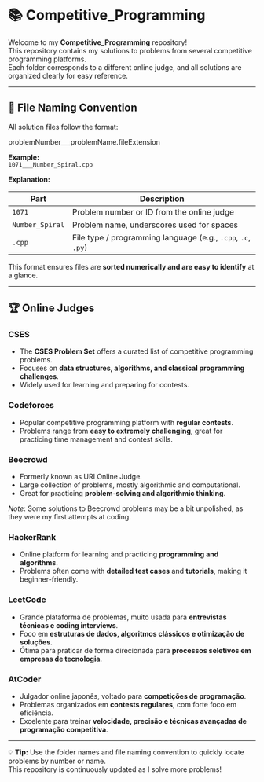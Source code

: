 # 📚 Competitive_Programming

Welcome to my **Competitive_Programming** repository!  
This repository contains my solutions to problems from several competitive programming platforms.  
Each folder corresponds to a different online judge, and all solutions are organized clearly for easy reference. 

---

## 📄 File Naming Convention

All solution files follow the format:

problemNumber___problemName.fileExtension

**Example:**  
`1071___Number_Spiral.cpp`

**Explanation:**

| Part                    | Description                                                      |
|-------------------------|------------------------------------------------------------------|
| `1071`                  | Problem number or ID from the online judge                       |
| `Number_Spiral`         | Problem name, underscores used for spaces                        |
| `.cpp`                  | File type / programming language (e.g., `.cpp`, `.c`, `.py`)     |

This format ensures files are **sorted numerically and are easy to identify** at a glance.

---

## 🏆 Online Judges 

### **CSES**
- The **CSES Problem Set** offers a curated list of competitive programming problems.  
- Focuses on **data structures, algorithms, and classical programming challenges**.  
- Widely used for learning and preparing for contests.

### **Codeforces**
- Popular competitive programming platform with **regular contests**.  
- Problems range from **easy to extremely challenging**, great for practicing time management and contest skills.

### **Beecrowd**
- Formerly known as URI Online Judge.  
- Large collection of problems, mostly algorithmic and computational.  
- Great for practicing **problem-solving and algorithmic thinking**.

*Note*: Some solutions to Beecrowd problems may be a bit unpolished, as they were my first attempts at coding. 

### **HackerRank**
- Online platform for learning and practicing **programming and algorithms**.  
- Problems often come with **detailed test cases** and **tutorials**, making it beginner-friendly.  

### **LeetCode**  
- Grande plataforma de problemas, muito usada para **entrevistas técnicas e coding interviews**.  
- Foco em **estruturas de dados, algoritmos clássicos e otimização de soluções**.  
- Ótima para praticar de forma direcionada para **processos seletivos em empresas de tecnologia**.  

### **AtCoder**  
- Julgador online japonês, voltado para **competições de programação**.  
- Problemas organizados em **contests regulares**, com forte foco em eficiência.  
- Excelente para treinar **velocidade, precisão e técnicas avançadas de programação competitiva**.  

---

💡 **Tip:** Use the folder names and file naming convention to quickly locate problems by number or name.  
This repository is continuously updated as I solve more problems!
